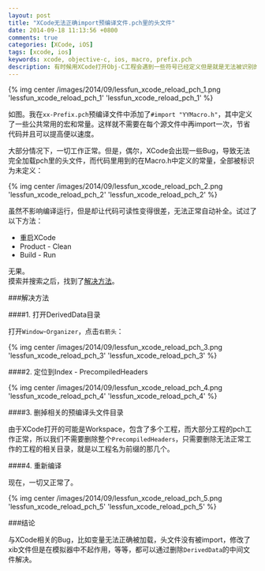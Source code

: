 ```yaml
---
layout: post
title: "XCode无法正确import预编译文件.pch里的头文件"
date: 2014-09-18 11:13:56 +0800
comments: true
categories: [XCode, iOS]
tags: [xcode, ios]
keywords: xcode, objective-c, ios, macro, prefix.pch
description: 有时候用XCode打开Obj-C工程会遇到一些符号已经定义但是就是无法被识别的问题，比如在Prefix.pch预编译头文件中import的文件没有被全部加载。
---
```


{% img center /images/2014/09/lessfun_xcode_reload_pch_1.png 'lessfun_xcode_reload_pch_1' 'lessfun_xcode_reload_pch_1' %}

<!--more-->

如图。我在`xx-Prefix.pch`预编译文件中添加了`#import "YYMacro.h"`，其中定义了一些公共常用的宏和常量。这样就不需要在每个源文件中再import一次，节省代码并且可以提高便以速度。

大部分情况下，一切工作正常。但是，偶尔，XCode会出现一些Bug，导致无法完全加载pch里的头文件，而代码里用到的在Macro.h中定义的常量，全部被标识为未定义：

{% img center /images/2014/09/lessfun_xcode_reload_pch_2.png 'lessfun_xcode_reload_pch_2' 'lessfun_xcode_reload_pch_2' %}

虽然不影响编译运行，但是却让代码可读性变得很差，无法正常自动补全。试过了以下方法：

* 重启XCode
* Product - Clean
* Build - Run

无果。  
摸索并搜索之后，找到了[解决方法](http://stackoverflow.com/questions/11840622/xcode-4-4-does-not-get-all-the-pch-file-headers-imports)。

###解决方法

####1. 打开DerivedData目录

打开`Window`-`Organizer`，点击`右箭头`：

{% img center /images/2014/09/lessfun_xcode_reload_pch_3.png 'lessfun_xcode_reload_pch_3' 'lessfun_xcode_reload_pch_3' %}

####2. 定位到Index - PrecompiledHeaders

{% img center /images/2014/09/lessfun_xcode_reload_pch_4.png 'lessfun_xcode_reload_pch_4' 'lessfun_xcode_reload_pch_4' %}

####3. 删掉相关的预编译头文件目录

由于XCode打开的可能是Workspace，包含了多个工程，而大部分工程的pch工作正常，所以我们不需要删除整个`PrecompiledHeaders`，只需要删除无法正常工作的工程的相关目录，就是以工程名为前缀的那几个。

####4. 重新编译

现在，一切又正常了。

{% img center /images/2014/09/lessfun_xcode_reload_pch_5.png 'lessfun_xcode_reload_pch_5' 'lessfun_xcode_reload_pch_5' %}

###结论

与XCode相关的Bug，比如变量无法正确被加载，头文件没有被import，修改了xib文件但是在模拟器中不起作用，等等，都可以通过删除`DerivedData`的中间文件解决。  


